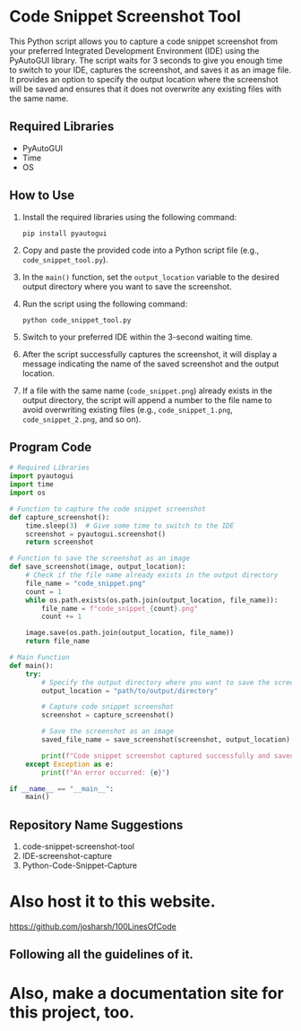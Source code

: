 # Code Snippet Screenshot Tool

This Python script allows you to capture a code snippet screenshot from your preferred Integrated Development Environment (IDE) using the PyAutoGUI library. The script waits for 3 seconds to give you enough time to switch to your IDE, captures the screenshot, and saves it as an image file. It provides an option to specify the output location where the screenshot will be saved and ensures that it does not overwrite any existing files with the same name.

## Required Libraries
- PyAutoGUI
- Time
- OS

## How to Use

1. Install the required libraries using the following command:
   ```
   pip install pyautogui
   ```

2. Copy and paste the provided code into a Python script file (e.g., `code_snippet_tool.py`).

3. In the `main()` function, set the `output_location` variable to the desired output directory where you want to save the screenshot.

4. Run the script using the following command:
   ```
   python code_snippet_tool.py
   ```

5. Switch to your preferred IDE within the 3-second waiting time.

6. After the script successfully captures the screenshot, it will display a message indicating the name of the saved screenshot and the output location.

7. If a file with the same name (`code_snippet.png`) already exists in the output directory, the script will append a number to the file name to avoid overwriting existing files (e.g., `code_snippet_1.png`, `code_snippet_2.png`, and so on).

## Program Code

```python
# Required Libraries
import pyautogui
import time
import os

# Function to capture the code snippet screenshot
def capture_screenshot():
    time.sleep(3)  # Give some time to switch to the IDE
    screenshot = pyautogui.screenshot()
    return screenshot

# Function to save the screenshot as an image
def save_screenshot(image, output_location):
    # Check if the file name already exists in the output directory
    file_name = "code_snippet.png"
    count = 1
    while os.path.exists(os.path.join(output_location, file_name)):
        file_name = f"code_snippet_{count}.png"
        count += 1

    image.save(os.path.join(output_location, file_name))
    return file_name

# Main Function
def main():
    try:
        # Specify the output directory where you want to save the screenshot
        output_location = "path/to/output/directory"

        # Capture code snippet screenshot
        screenshot = capture_screenshot()

        # Save the screenshot as an image
        saved_file_name = save_screenshot(screenshot, output_location)

        print(f"Code snippet screenshot captured successfully and saved as '{saved_file_name}' in '{output_location}'")
    except Exception as e:
        print(f"An error occurred: {e}")

if __name__ == "__main__":
    main()
```

## Repository Name Suggestions

1. code-snippet-screenshot-tool
2. IDE-screenshot-capture
3. Python-Code-Snippet-Capture


# Also host it to this website.

https://github.com/josharsh/100LinesOfCode

## Following all the guidelines of it.


# Also, make a documentation site for this project, too.